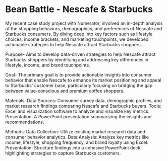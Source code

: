 # Bean Battle - Nescafe & Starbucks
My recent case study project with Numerator, involved an in-depth analysis of the shopping behaviors, demographics, and preferences of Nescafe and Starbucks consumers. By diving deep into key factors such as lifestyle choices, income brackets, and marketing touchpoints, we developed actionable strategies to help Nescafe attract Starbucks shoppers. 

Purpose-
Aims to develop data-driven strategies to help Nescafe attract Starbucks shoppers by identifying and addressing key differences in lifestyle, income, and brand touchpoints.

Goal-
The primary goal is to provide actionable insights into consumer behavior that enable Nescafe to enhance its market positioning and appeal to Starbucks' customer base, particularly focusing on bridging the gap between value-conscious and premium coffee shoppers.

Materials:
Data Sources: Consumer survey data, demographic profiles, and market research findings comparing Nescafe and Starbucks buyers.
Tools: Excel and visualization software to analyze and visualize key metrics.
Presentation: A PowerPoint presentation summarizing the insights and recommendations.

Methods:
Data Collection: Utilize existing market research data and consumer behavior analytics.
Data Analysis: Analyze key metrics like income, lifestyle, shopping frequency, and brand loyalty using Excel.
Presentation: Structure findings into a cohesive PowerPoint deck, highlighting strategies to capture Starbucks customers.
